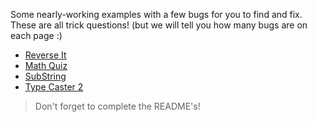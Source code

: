 Some nearly-working examples with a few bugs for you to find and fix.  These are all trick questions! (but we will tell you how many bugs are on each page :)

* [Reverse It](./reverse-it)
* [Math Quiz](./math-quiz)
* [SubString](./substring)
* [Type Caster 2](./type-caster-2)

> Don't forget to complete the README's!
